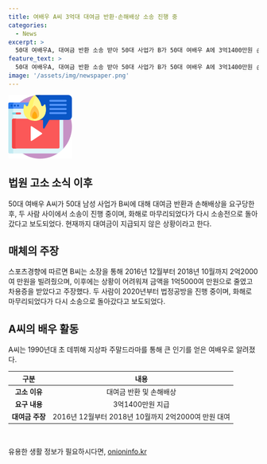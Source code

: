 ```yaml
---
title: 여배우 A씨 3억대 대여금 반환·손해배상 소송 진행 중
categories:
  - News
excerpt: >
  50대 여배우A, 대여금 반환 소송 받아 50대 사업가 B가 50대 여배우 A에 3억1400만원 손해배상을 요구하는 소송을 제기했다. B씨는 2억2000여만원을 빌려준 뒤 A씨의 요청으로 금액을 줄였다 주장했다. 이후 명예훼손 소송을 걸었으며, 현재까지 대여금을 받지 못했다고 밝혔다. 두 사람은 2020년부터 법정 공방을 벌이고 있으며, 화해 후 재소송으로 돌아섰다고 전해졌다. A씨는 1990년대 주말드라마로 활약한 배우로 알려져있다.
feature_text: >
  50대 여배우A, 대여금 반환 소송 받아 50대 사업가 B가 50대 여배우 A에 3억1400만원 손해배상을 요구하는 소송을 제기했다. B씨는 2억2000여만원을 빌려준 뒤 A씨의 요청으로 금액을 줄였다 주장했다. 이후 명예훼손 소송을 걸었으며, 현재까지 대여금을 받지 못했다고 밝혔다. 두 사람은 2020년부터 법정 공방을 벌이고 있으며, 화해 후 재소송으로 돌아섰다고 전해졌다. A씨는 1990년대 주말드라마로 활약한 배우로 알려져있다.
image: '/assets/img/newspaper.png'
---
```


<p><img src="/assets/img/news.png" alt="rentncar 속보" /></p>

<h2 data-ke-size="size26">법원 고소 소식 이후</h2>

<p data-ke-size="size16">50대 여배우 A씨가 50대 남성 사업가 B씨에 대해 대여금 반환과 손해배상을 요구당한 후, 두 사람 사이에서 소송이 진행 중이며, 화해로 마무리되었다가 다시 소송전으로 돌아갔다고 보도되었다. 현재까지 대여금이 지급되지 않은 상황이라고 한다.</p>

<h2 data-ke-size="size26">매체의 주장</h2>

<p data-ke-size="size16">스포츠경향에 따르면 B씨는 소장을 통해 2016년 12월부터 2018년 10월까지 2억2000여 만원을 빌려줬으며, 이후에는 상황이 어려워져 금액을 1억5000여 만원으로 줄였고 차용증을 받았다고 주장했다. 두 사람이 2020년부터 법정공방을 진행 중이며, 화해로 마무리되었다가 다시 소송으로 돌아갔다고 보도되었다.</p>

<h2 data-ke-size="size26">A씨의 배우 활동</h2>

<p data-ke-size="size16">A씨는 1990년대 초 데뷔해 지상파 주말드라마를 통해 큰 인기를 얻은 여배우로 알려졌다.</p>

<table>
    <thead>
        <tr>
            <th>구분</th>
            <th>내용</th>
        </tr>
    </thead>
    <tbody>
        <tr>
            <td style="text-align: center; height: 17px;"><b>고소 이유</b></td>
            <td style="text-align: center; height: 17px;">대여금 반환 및 손해배상</td>
        </tr>
        <tr>
            <td style="text-align: center; height: 17px;"><b>요구 내용</b></td>
            <td style="text-align: center; height: 17px;">3억1400만원 지급</td>
        </tr>
        <tr>
            <td style="text-align: center; height: 17px;"><b>대여금 주장</b></td>
            <td style="text-align: center; height: 17px;">2016년 12월부터 2018년 10월까지 2억2000여 만원 대여</td>
        </tr>
    </tbody>
</table>

<p data-ke-size="size16">&nbsp;</p>
유용한 생활 정보가 필요하시다면, <a href="https://onioninfo.kr" rel="dofollow">onioninfo.kr</a>


